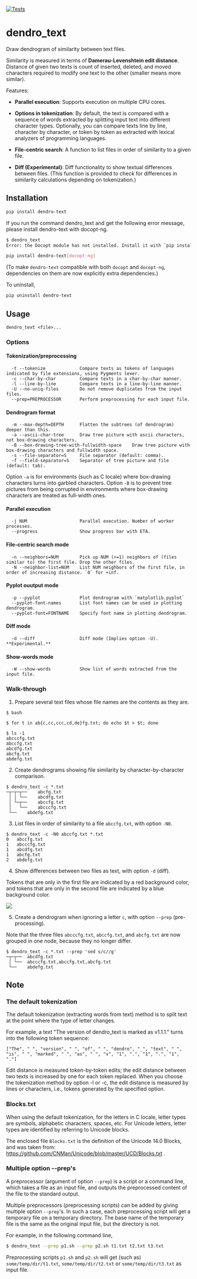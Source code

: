 [![Tests](https://github.com/tos-kamiya/dendro_text/actions/workflows/tests.yaml/badge.svg)](https://github.com/tos-kamiya/dendro_text/actions/workflows/tests.yaml)

dendro_text
===========

Draw dendrogram of similarity between text files.

Similarity is measured in terms of **Damerau-Levenshtein edit distance**.
Distance of given two texts is count of inserted, deleted, and moved characters required to modify one text to the other (smaller means more similar).

Features:

* **Parallel execution**: Supports execution on multiple CPU cores.

* **Options in tokenization**: By default, the text is compared with a sequence of words extracted by splitting input text into different character types. Optionally, you can compare texts line by line, character by character, or token by token as extracted with lexical analyzers of programming languages.

* **File-centric search**: A function to list files in order of similarity to a given file.

* **Diff (Experimental)**: Diff functionality to show textual differences between files. (This function is provided to check for differences in similarity calculations depending on tokenization.)

## Installation

```sh
pip install dendro-text
```

If you run the command dendro_text and get the following error message, please install dendro-text with docopt-ng.

```sh
$ dendro_text
Error: the Docopt module has not installed. Install it with `pip install docopt-ng`.
```

```sh
pip install dendro-text[docopt-ng]
```

(To make `dendro-text` compatible with both `docopt` and `docopt-ng`, dependencies on them are now explicitly extra dependencies.)

To uninstall,

```sh
pip uninstall dendro-text
```

## Usage

```
dendro_text <file>...
```

### Options

#### Tokenization/preprocessing

```
  -t --tokenize             Compare texts as tokens of languages indicated by file extensions, using Pygments lexer.
  -c --char-by-char         Compare texts in a char-by-char manner.
  -l --line-by-line         Compare texts in a line-by-line manner.
  -U --no-uniq-files        Do not remove duplicates from the input files.
  --prep=PREPROCESSOR       Perform preprocessing for each input file.
```

#### Dendrogram format

```
  -m --max-depth=DEPTH      Flatten the subtrees (of dendrogram) deeper than this.
  -a --ascii-char-tree      Draw tree picture with ascii characters, not box-drawing characters.
  -B --box-drawing-tree-with-fullwidth-space    Draw tree picture with box-drawing characters and fullwidth space.
  -s --file-separator=S     File separator (default: comma).
  -f --field-separator=S    Separator of tree picture and file (default: tab).
```

Option `-a` is for environments (such as C locale) where box-drawing characters turns into garbled characters.
Option `-B` is to prevent tree pictures from being corrupted in environments where box-drawing characters are treated as full-width ones.

#### Parallel execution

```
  -j NUM                    Parallel execution. Number of worker processes.
  --progress                Show progress bar with ETA.
```

#### File-centric search mode

```
  -n --neighbors=NUM        Pick up NUM (>=1) neighbors of (files similar to) the first file. Drop the other files.
  -N --neighbor-list=NUM    List NUM neighbors of the first file, in order of increasing distance. `0` for +inf.
```

#### Pyplot ouutput mode

```
  -p --pyplot               Plot dendrogram with `matplotlib.pyplot`
  --pyplot-font-names       List font names can be used in plotting dendrogram.
  --pyplot-font=FONTNAME    Specify font name in plotting dendrogram.
```

#### Diff mode

```
  -d --diff                 Diff mode (Implies option -U). **Experimental.**
```

#### Show-words mode

```
  -W --show-words           Show list of words extracted from the input file.
```

### Walk-through

1. Prepare several text files whose file names are the contents as they are.

```
$ bash

$ for t in ab{c,cc,ccc,cd,de}fg.txt; do echo $t > $t; done

$ ls -1
abcccfg.txt
abccfg.txt
abcdfg.txt
abcfg.txt
abdefg.txt
```

2. Create dendrograms showing file similarity by character-by-character comparison.

```
$ dendro_text -c *.txt
─┬─┬─┬── 	abcfg.txt
 │ │ └── 	abcdfg.txt
 │ └─┬── 	abccfg.txt
 │   └── 	abcccfg.txt
 └── 	abdefg.txt
````

3. List files in order of similarity to a file `abccfg.txt`, with option `-N0`.

```
$ dendro_text -c -N0 abccfg.txt *.txt
0	abccfg.txt
1	abcccfg.txt
1	abcdfg.txt
1	abcfg.txt
2	abdefg.txt
```

4. Show differences between two files as text, with option `-d` (diff).

Tokens that are only in the first file are indicated by a red background color, and tokens that are only in the second file are indicated by a blue background color.

![](docs/images/run-diff.png)

5. Create a dendrogram when ignoring a letter `c`, with option `--prep` (pre-processing).

Note that the three files `abcccfg.txt`, `abccfg.txt`, and `abcfg.txt` are now grouped in one node, because they no longer differ.

```
$ dendro_text -c *.txt --prep 'sed s/c//g'
─┬─┬── 	abcdfg.txt
 │ └── 	abcccfg.txt,abccfg.txt,abcfg.txt
 └── 	abdefg.txt
```

## Note

### The default tokenization

The default tokenization (extracting words from text) method is to split text at the point where the type of letter changes.

For example, a text "The version of dendro_text is marked as v1.1.1." turns into the following token sequence:

```
["The", " ", "version", " ", "of", " ", "dendro", "_", "text", " ", 
"is", " ", "marked", " ", "as", " ", "v", "1", ".", "1", ".", "1", "."]
```

Edit distance is measured token-by-token edits; the edit distance between two texts is increased by one for each token replaced.
When you choose the tokenization method by option -l or -c, the edit distance is measured by lines or characters, i.e., tokens generated by the specified option.

### Blocks.txt

When using the default tokenization, for the letters in C locale, letter types are symbols, alphabetic characters, spaces, etc. For Unicode letters, letter types are identified by referring to Unicode blocks.

The enclosed file `Blocks.txt` is the definition of the Unicode 14.0 Blocks, and was taken from: <https://github.com/CNMan/Unicode/blob/master/UCD/Blocks.txt> .

### Multiple option --prep's

A preprocessor (argument of option `--prep`) is a script or a command line, which takes a file as an input file, and outputs the preprocessed content of the file to the standard output.

Multiple preprocessors (preprocessing scripts) can be added by giving multiple option `--prep`'s. In such a case, each preprocessing script will get a temporary file on a temporary directory.
The base name of the temporary file is the same as the original input file, but the directory is not. 

For example, in the following command line,

```sh
$ dendro_text --prep p1.sh --prep p2.sh t1.txt t2.txt t3.txt
```

Preprocessing scripts `p1.sh` and `p2.sh` will get (such as) `some/temp/dir/t1.txt`, `some/temp/dir/t2.txt` or `some/temp/dir/t3.txt` as input file.
